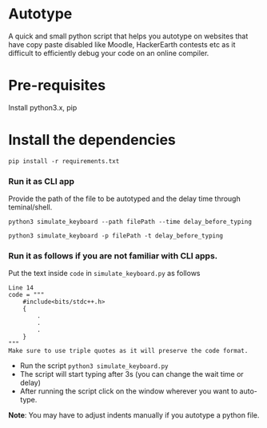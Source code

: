 # Autotype
A quick and small python script that helps you autotype on websites that have copy paste disabled like Moodle, HackerEarth contests etc as it difficult to efficiently debug your code on an online compiler.

# Pre-requisites
Install python3.x, pip 

# Install the dependencies
`pip install -r requirements.txt`

### Run it as CLI app

Provide the path of the file to be autotyped and the delay time through teminal/shell.

`python3 simulate_keyboard --path filePath --time delay_before_typing`

`python3 simulate_keyboard -p filePath -t delay_before_typing`


### Run it as follows if you are not familiar with CLI apps.
Put the text inside `code` in `simulate_keyboard.py` as follows

```
Line 14
code = """
    #include<bits/stdc++.h>
    {
        .
        .
        .
    }
"""
Make sure to use triple quotes as it will preserve the code format.
```
- Run the script `python3 simulate_keyboard.py`
- The script will start typing after 3s (you can change the wait time or delay)
- After running the script click on the window wherever you want to auto-type.
  
**Note**: You may have to adjust indents manually if you autotype a python file. 